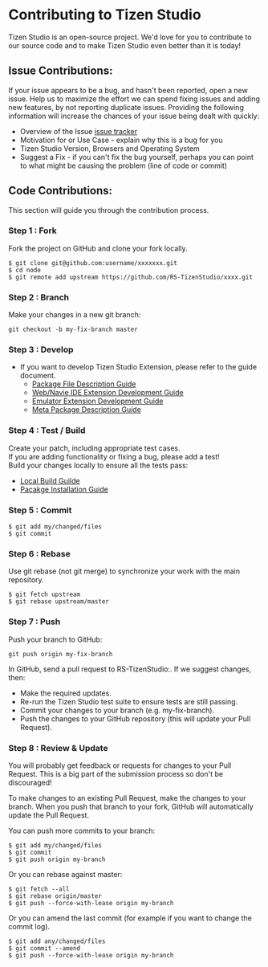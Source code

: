 # Contributing to Tizen Studio
Tizen Studio is an open-source project. 
We'd love for you to contribute to our source code and to make Tizen Studio even better than it is today! 

## **Issue Contributions:**
If your issue appears to be a bug, and hasn't been reported, open a new issue. 
Help us to maximize the effort we can spend fixing issues and adding new features, by not reporting duplicate issues. Providing the following information will increase the chances of your issue being dealt with quickly:
- Overview of the Issue [issue tracker](https://github.sec.samsung.net/RS-TizenStudio/home/issues)
- Motivation for or Use Case - explain why this is a bug for you
- Tizen Studio Version, Browsers and Operating System
- Suggest a Fix - if you can't fix the bug yourself, perhaps you can point to what might be causing the problem (line of code or commit)

## **Code Contributions:**
This section will guide you through the contribution process.

### Step 1 : Fork
Fork the project on GitHub and clone your fork locally.
```text
$ git clone git@github.com:username/xxxxxxx.git
$ cd node
$ git remote add upstream https://github.com/RS-TizenStudio/xxxx.git
```

### Step 2 : Branch
Make your changes in a new git branch:
```text
git checkout -b my-fix-branch master 
```

### Step 3 : Develop

- If you want to develop Tizen Studio Extension, please refer to the guide document.
    - [Package File Description Guide](/docs/coding-guild.md)
    - [Web/Navie IDE Extension Development Guide](web-extension-guide.md)
    - [Emulator Extension Development Guide](emulator-extension-guild.md)
    - [Meta Package Description Guide](docs/meta-package.md)
    
### Step 4 : Test / Build

Create your patch, including appropriate test cases.<br>
If you are adding functionality or fixing a bug, please add a test!<br>
Build your changes locally to ensure all the tests pass: 
- [Local Build Guilde](/docs/local-build.md)
- [Pacakge Installation Guide](docs/package-installation-guide.md)

### Step 5 : Commit
```text
$ git add my/changed/files
$ git commit
```

### Step 6 : Rebase
Use git rebase (not git merge) to synchronize your work with the main repository.
```text
$ git fetch upstream
$ git rebase upstream/master
```

### Step 7 : Push 
Push your branch to GitHub:
```text    
git push origin my-fix-branch
```
In GitHub, send a pull request to RS-TizenStudio:<my-fix-branch>. If we suggest changes, then:
- Make the required updates.
- Re-run the Tizen Studio test suite to ensure tests are still passing.
- Commit your changes to your branch (e.g. my-fix-branch).
- Push the changes to your GitHub repository (this will update your Pull Request).

### Step 8 : Review & Update

You will probably get feedback or requests for changes to your Pull Request.
This is a big part of the submission process so don't be discouraged!

To make changes to an existing Pull Request, make the changes to your branch.
When you push that branch to your fork, GitHub will automatically update the
Pull Request.

You can push more commits to your branch:

```text
$ git add my/changed/files
$ git commit
$ git push origin my-branch
```

Or you can rebase against master:

```text
$ git fetch --all
$ git rebase origin/master
$ git push --force-with-lease origin my-branch
```

Or you can amend the last commit (for example if you want to change the commit
log).

```text
$ git add any/changed/files
$ git commit --amend
$ git push --force-with-lease origin my-branch
```
